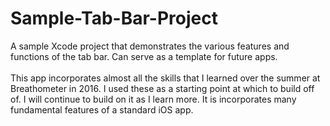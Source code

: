 # Sample-Tab-Bar-Project
A sample Xcode project that demonstrates the various features and functions of the tab bar. Can serve as a template for future apps. 
<br><br>
This app incorporates almost all the skills that I learned over the summer at Breathometer in 2016. I used these as a starting point at which to build off of. I will continue to build on it as I learn more. It is incorporates many fundamental features of a standard iOS app. 
